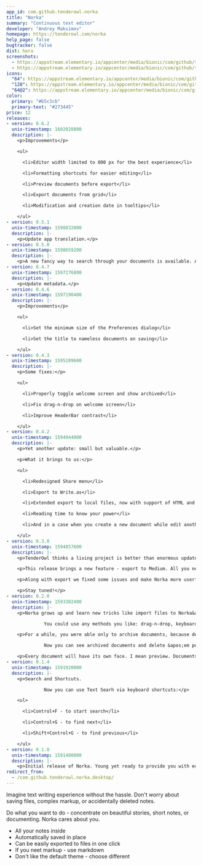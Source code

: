 ```yaml
---
app_id: com.github.tenderowl.norka
title: "Norka"
summary: "Continuous text editor"
developer: "Andrey Maksimov"
homepage: https://tenderowl.com/norka
help_page: false
bugtracker: false
dist: hera
screenshots:
  - https://appstream.elementary.io/appcenter/media/bionic/com/github/tenderowl.norka/B1696CDD05E4BE3731A6A9DB040F37CD/screenshots/image-1_orig.png
  - https://appstream.elementary.io/appcenter/media/bionic/com/github/tenderowl.norka/B1696CDD05E4BE3731A6A9DB040F37CD/screenshots/image-2_orig.png
icons:
  "64": https://appstream.elementary.io/appcenter/media/bionic/com/github/tenderowl.norka/B1696CDD05E4BE3731A6A9DB040F37CD/icons/64x64/com.github.tenderowl.norka_com.github.tenderowl.norka.png
  "128": https://appstream.elementary.io/appcenter/media/bionic/com/github/tenderowl.norka/B1696CDD05E4BE3731A6A9DB040F37CD/icons/128x128/com.github.tenderowl.norka_com.github.tenderowl.norka.png
  "64@2": https://appstream.elementary.io/appcenter/media/bionic/com/github/tenderowl.norka/B1696CDD05E4BE3731A6A9DB040F37CD/icons/64x64@2/com.github.tenderowl.norka_com.github.tenderowl.norka.png
color:
  primary: "#b5c3cb"
  primary-text: "#273445"
price: 12
releases:
- version: 0.6.2
  unix-timestamp: 1602028800
  description: |-
    <p>Improvements</p>

    <ul>

      <li>Editor width limited to 800 px for the best experience</li>

      <li>Formatting shortcuts for easier editing</li>

      <li>Preview documents before export</li>

      <li>Export documents from grid</li>

      <li>Modification and creation date in tooltips</li>

    </ul>
- version: 0.5.1
  unix-timestamp: 1598832000
  description: |-
    <p>Update app translation.</p>
- version: 0.5.0
  unix-timestamp: 1598659200
  description: |-
    <p>A new fancy way to search through your documents is available. And Norka is fully localizable now. You are welcome :)</p>
- version: 0.4.7
  unix-timestamp: 1597276800
  description: |-
    <p>Update metadata.</p>
- version: 0.4.6
  unix-timestamp: 1597190400
  description: |-
    <p>Improvements</p>

    <ul>

      <li>Set the minimum size of the Preferences dialog</li>

      <li>Set the title to nameless documents on saving</li>

    </ul>
- version: 0.4.3
  unix-timestamp: 1595289600
  description: |-
    <p>Some fixes:</p>

    <ul>

      <li>Properly toggle welcome screen and show archived</li>

      <li>Fix drag-n-drop on welcome screen</li>

      <li>Improve HeaderBar contrast</li>

    </ul>
- version: 0.4.2
  unix-timestamp: 1594944000
  description: |-
    <p>Yet another update: small but valuable.</p>

    <p>What it brings to us:</p>

    <ul>

      <li>Redesigned Share menu</li>

      <li>Export to Write.as</li>

      <li>Extended export to local files, now with support of HTML and plaintext formats</li>

      <li>Reading time to know your power</li>

      <li>And in a case when you create a new document while edit another Norka will immediately switch to the created one</li>

    </ul>
- version: 0.3.0
  unix-timestamp: 1594857600
  description: |-
    <p>TenderOwl thinks a living project is better than enormous updates yet we created a new little one!</p>

    <p>This release brings a new feature - export to Medium. All you need is open preferences and put the integration token from your Medium account. All documents exports as Draft in case you misclicked once :)</p>

    <p>Along with export we fixed some issues and make Norka more userfriendly: when something goes wrong - it lets you know.</p>

    <p>Stay tuned!</p>
- version: 0.2.0
  unix-timestamp: 1593302400
  description: |-
    <p>Norka grows up and learn new tricks like import files to Norka&apos;s documents! 

              You could use any methods you like: drag-n-drop, keyboard shortcut (Ctrl+O) or Headerbar button. And from command line of course!</p>

    <p>For a while, you were able only to archive documents, because delete archives its too :)

              Now you can see archived documents and delete &apos;em permanent or unarchive if you changed your mind.</p>

    <p>Every document will have its own face. I mean preview. Documents list now shows a preview of documents instead of dummy icons.</p>
- version: 0.1.4
  unix-timestamp: 1591920000
  description: |-
    <p>Search and Shortcuts. 

              Now you can use Text Searh via keyboard shortcuts:</p>

    <ul>

      <li>Control+F - to start search</li>

      <li>Control+G - to find next</li>

      <li>Shift+Control+G - to find previous</li>

    </ul>
- version: 0.1.0
  unix-timestamp: 1591488000
  description: |-
    <p>Initial release of Norka. Young yet ready to provide you with editing functions and Markdown formatter, even export but who needs it.</p>
redirect_from:
  - /com.github.tenderowl.norka.desktop/
---
```


<p>Imagine text writing experience without the hassle. Don&apos;t worry about saving files, complex markup, or accidentally deleted notes.</p>
<p>Do what you want to do - concentrate on beautiful stories, short notes, or documenting. Norka cares about you.</p>
<ul>
  <li>All your notes inside</li>
  <li>Automatically saved in place</li>
  <li>Can be easily exported to files in one click</li>
  <li>If you neet markup - use markdown</li>
  <li>Don&apos;t like the default theme - choose different</li>
</ul>